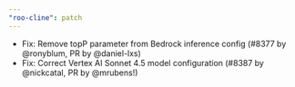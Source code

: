 ```yaml
---
"roo-cline": patch
---
```


- Fix: Remove topP parameter from Bedrock inference config (#8377 by @ronyblum, PR by @daniel-lxs)
- Fix: Correct Vertex AI Sonnet 4.5 model configuration (#8387 by @nickcatal, PR by @mrubens!)
